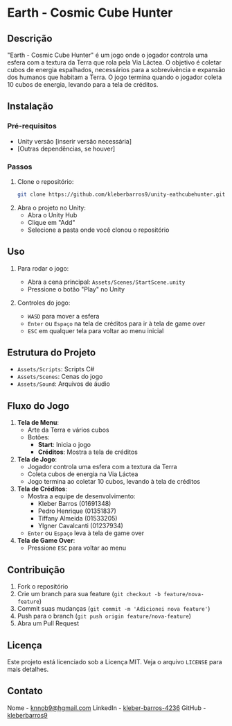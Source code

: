 # Earth - Cosmic Cube Hunter

## Descrição
"Earth - Cosmic Cube Hunter" é um jogo onde o jogador controla uma esfera com a textura da Terra que rola pela Via Láctea. O objetivo é coletar cubos de energia espalhados, necessários para a sobrevivência e expansão dos humanos que habitam a Terra. O jogo termina quando o jogador coleta 10 cubos de energia, levando para a tela de créditos.

## Instalação

### Pré-requisitos
- Unity versão [inserir versão necessária]
- [Outras dependências, se houver]

### Passos
1. Clone o repositório:
    ```sh
    git clone https://github.com/kleberbarros9/unity-eathcubehunter.git
    ```
2. Abra o projeto no Unity:
    - Abra o Unity Hub
    - Clique em "Add"
    - Selecione a pasta onde você clonou o repositório

## Uso
1. Para rodar o jogo:
    - Abra a cena principal: `Assets/Scenes/StartScene.unity`
    - Pressione o botão "Play" no Unity

2. Controles do jogo:
    - `WASD` para mover a esfera
    - `Enter` ou `Espaço` na tela de créditos para ir à tela de game over
    - `ESC` em qualquer tela para voltar ao menu inicial

## Estrutura do Projeto
- `Assets/Scripts`: Scripts C#
- `Assets/Scenes`: Cenas do jogo
- `Assets/Sound`: Arquivos de áudio


## Fluxo do Jogo
1. **Tela de Menu**:
    - Arte da Terra e vários cubos
    - Botões:
        - **Start**: Inicia o jogo
        - **Créditos**: Mostra a tela de créditos
2. **Tela de Jogo**:
    - Jogador controla uma esfera com a textura da Terra
    - Coleta cubos de energia na Via Láctea
    - Jogo termina ao coletar 10 cubos, levando à tela de créditos
3. **Tela de Créditos**:
    - Mostra a equipe de desenvolvimento:
        - Kleber Barros (01691348)
        - Pedro Henrique (01351837)
        - Tiffany Almeida (01533205)
        - Ylgner Cavalcanti (01237934)
    - `Enter` ou `Espaço` leva à tela de game over
4. **Tela de Game Over**:
    - Pressione `ESC` para voltar ao menu

## Contribuição
1. Fork o repositório
2. Crie um branch para sua feature (`git checkout -b feature/nova-feature`)
3. Commit suas mudanças (`git commit -m 'Adicionei nova feature'`)
4. Push para o branch (`git push origin feature/nova-feature`)
5. Abra um Pull Request

## Licença
Este projeto está licenciado sob a Licença MIT. Veja o arquivo `LICENSE` para mais detalhes.

## Contato
Nome - [knnob9@hgmail.com](mailto:knnob9@hgmail.com)
LinkedIn - [kleber-barros-4236](https://www.linkedin.com/in/kleber-barros-4236/)
GitHub - [kleberbarros9](https://github.com/kleberbarros9)

